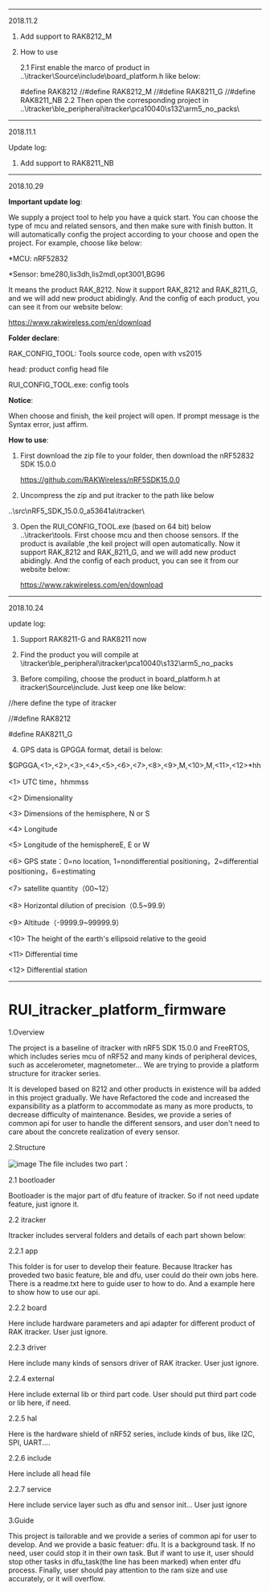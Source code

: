 
***************************************************************************************************************************
2018.11.2 

1. Add support to RAK8212_M

2. How to use

    2.1 First enable the marco of product in ..\itracker\Source\include\board_platform.h like below:
    
    #define RAK8212
    //#define RAK8212_M
    //#define RAK8211_G
    //#define RAK8211_NB
    2.2 Then open the corresponding project in ..\itracker\ble_peripheral\itracker\pca10040\s132\arm5_no_packs\

***************************************************************************************************************************
2018.11.1

Update log:

1. Add support to RAK8211_NB


***************************************************************************************************************************

2018.10.29

**Important update log**:

We supply a project tool to help you have a quick start. You can choose the type of mcu and related sensors, and then make sure with
finish button. It will automatically config the project according to your choose and open the project. For example, choose like below:

*MCU: nRF52832

*Sensor: bme280,lis3dh,lis2mdl,opt3001,BG96

It means the product RAK_8212. Now it support RAK_8212 and RAK_8211_G, and we will add new product abidingly. And the config of each 
product, you can see it from our website below:

https://www.rakwireless.com/en/download

**Folder declare**:

RAK_CONFIG_TOOL: Tools source code, open with vs2015

head: product config head file

RUI_CONFIG_TOOL.exe: config tools

**Notice**:

When choose and finish, the keil project will open. If prompt message is the Syntax error, just affirm. 

**How to use**:

1. First download the zip file to your folder, then download the nRF52832 SDK 15.0.0

    https://github.com/RAKWireless/nRF5SDK15.0.0

2. Uncompress the zip and put itracker to the path like below 

..\src\nRF5_SDK_15.0.0_a53641a\itracker\

3. Open the RUI_CONFIG_TOOL.exe (based on 64 bit) below ..\itracker\tools. First choose mcu and then choose sensors. If the product is available ,the keil project will open automatically. Now it support RAK_8212 and RAK_8211_G, and we will add new product abidingly. And the config of each product, you can see it from our website below:

    https://www.rakwireless.com/en/download

***************************************************************************************************************************


2018.10.24

update log:

1. Support RAK8211-G and RAK8211 now

2. Find the product you will compile at \itracker\ble_peripheral\itracker\pca10040\s132\arm5_no_packs

3. Before compiling, choose the product in board_platform.h at itracker\Source\include. Just keep one like below:

//here define the type of itracker 

//#define RAK8212

#define RAK8211_G

4. GPS data is GPGGA format, detail is below:

$GPGGA,<1>,<2>,<3>,<4>,<5>,<6>,<7>,<8>,<9>,M,<10>,M,<11>,<12>*hh

<1> UTC time，hhmmss 

<2> Dimensionality

<3> Dimensions of the hemisphere, N or S

<4> Longitude

<5> Longitude of the hemisphereE, E or W

<6> GPS state：0=no location, 1=nondifferential positioning，2=differential positioning，6=estimating 

<7> satellite quantity（00~12）

<8> Horizontal dilution of precision（0.5~99.9） 

<9> Altitude（-9999.9~99999.9） 

<10> The height of the earth's ellipsoid relative to the geoid

<11> Differential time

<12> Differential station
***************************************************************************************************************************
RUI_itracker_platform_firmware
==

1.Overview

The project is a baseline of itracker with nRF5 SDK 15.0.0 and FreeRTOS, which includes series mcu of nRF52 and many kinds of peripheral devices, such as accelerometer, magnetometer... We are trying to provide a platform structure for itracker series.

It is developed based on 8212 and other products in existence will ba added in this project gradually. We have Refactored the code and increased the expansibility as a platform to accommodate as many as more products, to decrease difficulty of maintenance. Besides, we provide a series of common api for user to handle the different sensors, and user don't need to care about the concrete realization of every sensor.

2.Structure

![image](https://github.com/RAKWireless/RUI_itracker_platform_firmware/blob/master/structure.png)
The file includes two part：

2.1 bootloader

Bootloader is the major part of dfu feature of itracker. So if not need update feature, just ignore it.

2.2 itracker

Itracker includes serveral folders and details of each part shown below:

2.2.1 app

This folder is for user to develop their feature. Because Itracker has proveded two basic feature, ble and dfu, user could do their own jobs here. There is a readme.txt here to guide user to how to do. And a example here to show how to use our api.

2.2.2 board

Here include hardware parameters and api adapter for different product of RAK itracker. User just ignore.

2.2.3 driver

Here include many kinds of sensors driver of RAK itracker. User just ignore.

2.2.4 external

Here include external lib or third part code. User should put third part code or lib here, if need.

2.2.5 hal

Here is the hardware shield of nRF52 series, include kinds of bus, like I2C, SPI, UART....

2.2.6 include

Here include all head file

2.2.7 service

Here include service layer such as dfu and sensor init... User just ignore

3.Guide

This project is tailorable and we provide a series of common api for user to develop. And we provide a basic featuer: dfu. It is a background task. If no need, user could stop it in their own task. But if want to use it, user should stop other tasks in dfu_task(the line has been marked) when enter dfu process. Finally, user should pay attention to the ram size and use accurately, or it will overflow.
